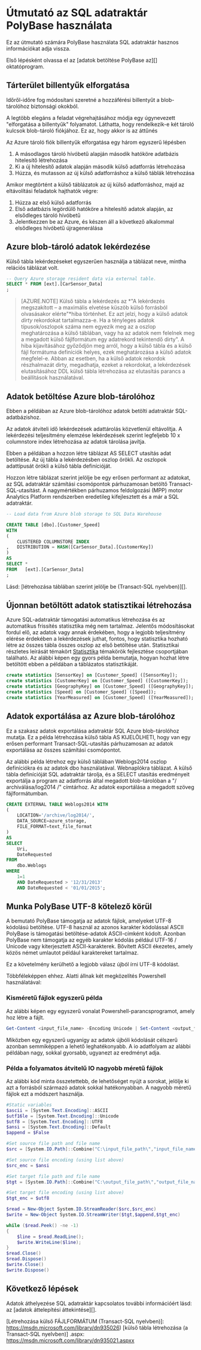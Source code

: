 <properties
   pageTitle="Útmutató a PolyBase használata SQL adatraktár |} Microsoft Azure"
   description="Útmutatások és javaslatok a SQL adatraktár esetek PolyBase használatához."
   services="sql-data-warehouse"
   documentationCenter="NA"
   authors="ckarst"
   manager="barbkess"
   editor=""/>

<tags
   ms.service="sql-data-warehouse"
   ms.devlang="NA"
   ms.topic="article"
   ms.tgt_pltfrm="NA"
   ms.workload="data-services"
   ms.date="06/30/2016"
   ms.author="cakarst;barbkess;sonyama"/>


# <a name="guide-for-using-polybase-in-sql-data-warehouse"></a>Útmutató az SQL adatraktár PolyBase használata

Ez az útmutató számára PolyBase használata SQL adatraktár hasznos információkat adja vissza.

Első lépésként olvassa el az [adatok betöltése PolyBase az][] oktatóprogram.


## <a name="rotating-storage-keys"></a>Tárterület billentyűk elforgatása

Időről-időre fog módosítani szeretné a hozzáférési billentyűt a blob-tárolóhoz biztonsági okokból.

A legtöbb elegáns a feladat végrehajtásához módja egy úgynevezett "elforgatása a billentyűk" folyamatot. Láthatta, hogy rendelkezik-e két tároló kulcsok blob-tároló fiókjához. Ez az, hogy akkor is az áttűnés

Az Azure tároló fiók billentyűk elforgatása egy három egyszerű lépésben

1. A másodlagos tároló hívóbetű alapján második hatóköre adatbázis hitelesítő létrehozása
2. Ki a új hitelesítő adatok alapján második külső adatforrás létrehozása
3. Húzza, és mutasson az új külső adatforráshoz a külső táblák létrehozása

Amikor megtörtént a külső táblázatok az új külső adatforráshoz, majd az eltávolítási feladatok hajthatók végre:

1. Húzza az első külső adatforrás
2. Első adatbázis legördülő hatóköre a hitelesítő adatok alapján, az elsődleges tároló hívóbetű
3. Jelentkezzen be az Azure, és készen áll a következő alkalommal elsődleges hívóbetű újragenerálása

## <a name="query-azure-blob-storage-data"></a>Azure blob-tároló adatok lekérdezése
Külső tábla lekérdezéseket egyszerűen használja a táblázat neve, mintha relációs táblázat volt.

```sql
-- Query Azure storage resident data via external table.
SELECT * FROM [ext].[CarSensor_Data]
;
```

> [AZURE.NOTE] Külső tábla a lekérdezés az *"A lekérdezés megszakított – a maximális elvetése küszöb külső forrásból olvasásakor elérte"*hiba történhet. Ez azt jelzi, hogy a külső adatok *dirty* rekordokat tartalmazza-e. Ha a tényleges adatok típusok/oszlopok száma nem egyezik meg az a oszlop meghatározása a külső táblában, vagy ha az adatok nem felelnek meg a megadott külső fájlformátum egy adatrekord tekintendő dirty". A hiba kijavításához győződjön meg arról, hogy a külső tábla és a külső fájl formátuma definíciók helyes, ezek meghatározása a külső adatok megfelel-e. Abban az esetben, ha a külső adatok rekordok részhalmazát dirty, megadhatja, ezeket a rekordokat, a lekérdezések elutasításához DDL külső tábla létrehozása az elutasítás parancs a beállítások használatával.


## <a name="load-data-from-azure-blob-storage"></a>Adatok betöltése Azure blob-tárolóhoz
Ebben a példában az Azure blob-tárolóhoz adatok betölti adatraktár SQL-adatbázishoz.

Az adatok átviteli idő lekérdezések adattárolás közvetlenül eltávolítja. A lekérdezési teljesítmény elemzése lekérdezések szerint legfeljebb 10 x columnstore index létrehozása az adatok tárolása javítja.

Ebben a példában a hozzon létre táblázat AS SELECT utasítás adat betöltése. Az új tábla a lekérdezésben oszlop örökli. Az oszlopok adattípusát örökli a külső tábla definícióját.

Hozzon létre táblázat szerint jelölje be egy erősen performant az adatokat, az SQL adatraktár számítási csomópontok párhuzamosan betöltő Transact-SQL-utasítást.  A nagymértékben párhuzamos feldolgozási (MPP) motor Analytics Platform rendszerben eredetileg kifejlesztett és a már a SQL adatraktár.

```sql
-- Load data from Azure blob storage to SQL Data Warehouse

CREATE TABLE [dbo].[Customer_Speed]
WITH
(   
    CLUSTERED COLUMNSTORE INDEX
,   DISTRIBUTION = HASH([CarSensor_Data].[CustomerKey])
)
AS
SELECT *
FROM   [ext].[CarSensor_Data]
;
```

Lásd: [létrehozása táblában szerint jelölje be (Transact-SQL nyelvben)][].

## <a name="create-statistics-on-newly-loaded-data"></a>Újonnan betöltött adatok statisztikai létrehozása

Azure SQL-adatraktár támogatási automatikus létrehozása és az automatikus frissítés statisztika még nem tartalmaz.  Jelentős módosításokat fordul elő, az adatok vagy annak érdekében, hogy a legjobb teljesítmény elérése érdekében a lekérdezések juthat, fontos, hogy statisztika hozható létre az összes tábla összes oszlop az első betöltése után.  Statisztikai részletes leírását témakört [Statisztika][] témakörök fejlesztése csoportjában található.  Az alábbi képen egy gyors példa bemutatja, hogyan hozhat létre betöltött ebben a példában a táblázatos statisztikáját.

```sql
create statistics [SensorKey] on [Customer_Speed] ([SensorKey]);
create statistics [CustomerKey] on [Customer_Speed] ([CustomerKey]);
create statistics [GeographyKey] on [Customer_Speed] ([GeographyKey]);
create statistics [Speed] on [Customer_Speed] ([Speed]);
create statistics [YearMeasured] on [Customer_Speed] ([YearMeasured]);
```

## <a name="export-data-to-azure-blob-storage"></a>Adatok exportálása az Azure blob-tárolóhoz
Ez a szakasz adatok exportálása adatraktár SQL Azure blob-tárolóhoz mutatja. Ez a példa létrehozása külső tábla AS KIJELÖLHETI, hogy van egy erősen performant Transact-SQL-utasítás párhuzamosan az adatok exportálása az összes számítási csomópontot.

Az alábbi példa létrehoz egy külső táblában Weblogs2014 oszlop definíciókra és az adatok dbo használatával. Webnaplókra táblázat. A külső tábla definícióját SQL adatraktár tárolja, és a SELECT utasítás eredményeit exportálja a program az adatforrás által megadott blob-tárolóban a "/ archiválása/log2014 /" címtárhoz. Az adatok exportálása a megadott szöveg fájlformátumban.

```sql
CREATE EXTERNAL TABLE Weblogs2014 WITH
(
    LOCATION='/archive/log2014/',
    DATA_SOURCE=azure_storage,
    FILE_FORMAT=text_file_format
)
AS
SELECT
    Uri,
    DateRequested
FROM
    dbo.Weblogs
WHERE
    1=1
    AND DateRequested > '12/31/2013'
    AND DateRequested < '01/01/2015';
```


## <a name="working-around-the-polybase-utf-8-requirement"></a>Munka PolyBase UTF-8 kötelező körül
A bemutató PolyBase támogatja az adatok fájlok, amelyeket UTF-8 kódolású betöltése. UTF-8 használ az azonos karakter kódolással ASCII PolyBase is támogatási betöltése-adatok ASCII-címként kódolt. Azonban PolyBase nem támogatja az egyéb karakter kódolás például UTF-16 / Unicode vagy kiterjesztett ASCII-karakterek. Bővített ASCII ékezetes, amely közös német umlautot például karaktereket tartalmaz.

Ez a követelmény kerülhető a legjobb válasz újból írni UTF-8 kódolást.

Többféleképpen ehhez. Alatti állnak két megközelítés Powershell használatával:

### <a name="simple-example-for-small-files"></a>Kisméretű fájlok egyszerű példa

Az alábbi képen egy egyszerű vonalat Powershell-parancsprogramot, amely hoz létre a fájlt.

```PowerShell
Get-Content <input_file_name> -Encoding Unicode | Set-Content <output_file_name> -Encoding utf8
```

Miközben egy egyszerű ugyanígy az adatok újbóli kódolását célszerű azonban semmiképpen a lehető leghatékonyabb. A io adatfolyam az alábbi példában nagy, sokkal gyorsabb, ugyanezt az eredményt adja.

### <a name="io-streaming-example-for-larger-files"></a>Példa a folyamatos átvitelű IO nagyobb méretű fájlok

Az alábbi kód minta összetettebb, de lehetőséget nyújt a sorokat, jelölje ki azt a forrásból származó adatok sokkal hatékonyabban. A nagyobb méretű fájlok ezt a módszert használja.

```PowerShell
#Static variables
$ascii = [System.Text.Encoding]::ASCII
$utf16le = [System.Text.Encoding]::Unicode
$utf8 = [System.Text.Encoding]::UTF8
$ansi = [System.Text.Encoding]::Default
$append = $False

#Set source file path and file name
$src = [System.IO.Path]::Combine("C:\input_file_path\","input_file_name.txt")

#Set source file encoding (using list above)
$src_enc = $ansi

#Set target file path and file name
$tgt = [System.IO.Path]::Combine("C:\output_file_path\","output_file_name.txt")

#Set target file encoding (using list above)
$tgt_enc = $utf8

$read = New-Object System.IO.StreamReader($src,$src_enc)
$write = New-Object System.IO.StreamWriter($tgt,$append,$tgt_enc)

while ($read.Peek() -ne -1)
{
    $line = $read.ReadLine();
    $write.WriteLine($line);
}
$read.Close()
$read.Dispose()
$write.Close()
$write.Dispose()
```

## <a name="next-steps"></a>Következő lépések
Adatok áthelyezése SQL adatraktár kapcsolatos további információért lásd: az [adatok áttelepítési áttekintése][].

<!--Image references-->

<!--Article references-->
[Load data with bcp]: ./sql-data-warehouse-load-with-bcp.md
[Adatok betöltése a PolyBase]: ./sql-data-warehouse-get-started-load-with-polybase.md
[Statisztika]: ./sql-data-warehouse-tables-statistics.md
[adatok áttelepítése – áttekintés]: ./sql-data-warehouse-overview-migrate.md

<!--MSDN references-->
[supported source/sink]: https://msdn.microsoft.com/library/dn894007.aspx
[copy activity]: https://msdn.microsoft.com/library/dn835035.aspx
[SQL Server destination adapter]: https://msdn.microsoft.com/library/ms141095.aspx
[SSIS]: https://msdn.microsoft.com/library/ms141026.aspx

[CREATE EXTERNAL DATA SOURCE (Transact-SQL)]: https://msdn.microsoft.com/library/dn935022.aspx
[Létrehozása külső FÁJLFORMÁTUM (Transact-SQL nyelvben)]: https://msdn.microsoft.com/library/dn935026) [külső tábla létrehozása (a Transact-SQL nyelvben)] .aspx: https://msdn.microsoft.com/library/dn935021.aspxx

[DROP EXTERNAL DATA SOURCE (Transact-SQL)]: https://msdn.microsoft.com/library/mt146367.aspx
[DROP EXTERNAL FILE FORMAT (Transact-SQL)]: https://msdn.microsoft.com/library/mt146379.aspx
[DROP EXTERNAL TABLE (Transact-SQL)]: https://msdn.microsoft.com/library/mt130698.aspx

[TÁBLÁZAT kijelölése szerint (Transact-SQL nyelvben) létrehozása]: https://msdn.microsoft.com/library/mt204041.aspx
[INSERT...SELECT (Transact-SQL)]: https://msdn.microsoft.com/library/ms174335.aspx
[CREATE MASTER KEY (Transact-SQL)]: https://msdn.microsoft.com/library/ms174382.aspx
[CREATE CREDENTIAL (Transact-SQL)]: https://msdn.microsoft.com/library/ms189522.aspx
[CREATE DATABASE SCOPED CREDENTIAL (Transact-SQL)]: https://msdn.microsoft.com/library/mt270260.aspx
[DROP CREDENTIAL (Transact-SQL)]: https://msdn.microsoft.com/library/ms189450.aspx

<!-- External Links -->
